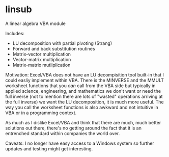 # linsub
A linear algebra VBA module

Includes:
- LU decomposition with partial pivoting (Strang)
- Forward and back substitution routines
- Matrix-vector multiplication
- Vector-matrix multiplication
- Matrix-matrix mutliplication

Motivation:
Excel/VBA does not have an LU decompisition tool built-in that I could easliy implement within VBA.
There is the MINVERSE and the MMULT worksheet functions that you *can* call from the VBA side but
typically in applied science, engineering, and mathematics we don't want or need the full inverse 
(not to mention there are lots of "wasted" operations arriving at the full inverse) we want the LU
decomposition, it is much more useful. The way you call the worksheet functions is also awkward and
not intuitive in VBA or in a programming context. 

As much as I dislike Excel/VBA and think that there are much, much better solutions out there, there's 
no getting around the fact that it is an entrenched standard within companies the world over. 

Caveats:
I no longer have easy access to a Windows system so further updates and testing might get interesting.
